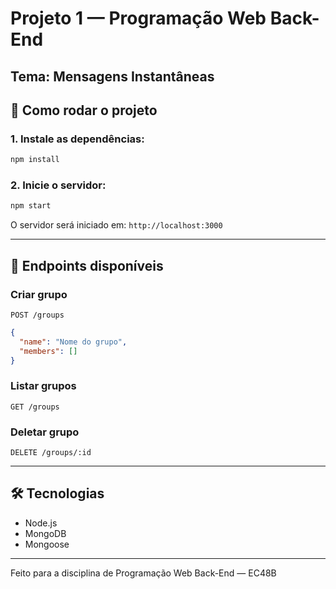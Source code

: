 # Projeto 1 — Programação Web Back-End

## Tema: Mensagens Instantâneas

## 🚀 Como rodar o projeto

### 1. Instale as dependências:
```bash
npm install
```

### 2. Inicie o servidor:
```bash
npm start
```

O servidor será iniciado em: `http://localhost:3000`

---

## 📡 Endpoints disponíveis

### Criar grupo
`POST /groups`
```json
{
  "name": "Nome do grupo",
  "members": []
}
```

### Listar grupos
`GET /groups`

### Deletar grupo
`DELETE /groups/:id`

---

## 🛠️ Tecnologias
- Node.js
- MongoDB
- Mongoose

---

Feito para a disciplina de Programação Web Back-End — EC48B
